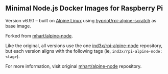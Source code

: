 Minimal Node.js Docker Images for Raspberry Pi
----------------------------------------------

Version v6.9.1 – built on [Alpine Linux](https://alpinelinux.org/) using [hypriot/rpi-alpine-scratch](https://hub.docker.com/r/hypriot/rpi-alpine-scratch/) as base image.

Forked from [mhart/alpine-node](https://github.com/mhart/alpine-node).

Like the original, all versions use the one [ind3x/rpi-alpine-node](https://hub.docker.com/r/ind3x/rpi-alpine-node) repository,
but each version aligns with the following tags (ie, `ind3x/rpi-alpine-node:<tag>`).

For more information, visit original [mhart/alpine-node](https://github.com/mhart/alpine-node) repository.
